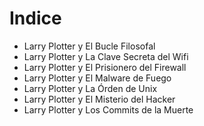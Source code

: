 # Indice

* Larry Plotter y El Bucle Filosofal
* Larry Plotter y La Clave Secreta del Wifi
* Larry Plotter y El Prisionero del Firewall
* Larry Plotter y El Malware de Fuego
* Larry Plotter y La Órden de Unix
* Larry Plotter y El Misterio del Hacker
* Larry Plotter y Los Commits de la Muerte

